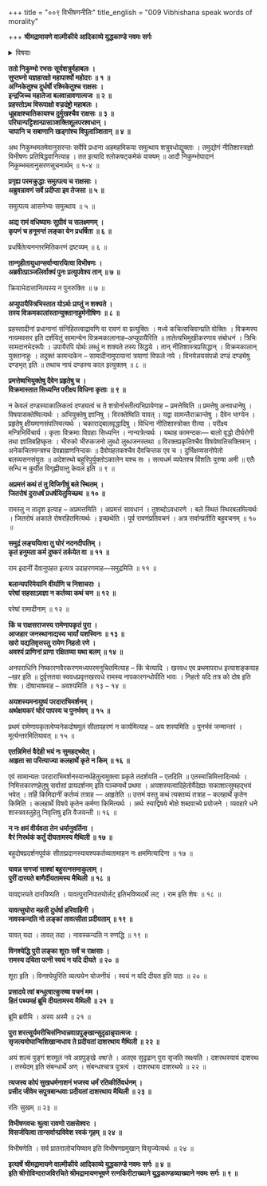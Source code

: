 +++
title = "००९ विभीषणनीतिः"
title_english = "009 Vibhishana speak words of morality"

+++
**श्रीमद्रामायणे वाल्मीकीये आदिकाव्ये युद्धकाण्डे नवमः सर्गः**


<details><summary>विषयाः</summary>

विभीषणेनरावणंप्रति रामवधप्रतिज्ञानेनसायुधग्रहणंसरभससमुत्थित निकुंभा दिनिवारणपूर्वकं रामपराक्रमप्रशंसनेन तस्मिन्दण्डस्यदुष्करत्वोक्त्या वैपरीत्येऽनर्थ -प्राप्तिकथनपूर्वकं रामायसीताप्रत्यर्पणचोदना ॥ १ ॥ ततःसायंरावणेन विभीषणादिसर्वजन विसर्जनपूर्वकं स्वगृहप्रतिगमनम् ॥ २ ॥

</details>


**ततो निकुम्भो रभसः सूर्यशत्रुर्महाबलः ।  
सुप्तघ्नो यज्ञहारक्षो महापार्श्वो महोदरः ॥ १ ॥  
अग्निकेतुश्च दुर्धर्षो रश्मिकेतुश्च राक्षसः ।  
इन्द्रजिच्च महातेजा बलवान्रावणात्मजः ॥ २ ॥  
प्रहस्तोऽथ विरूपाक्षो वज्रदंष्ट्रो महाबलः ।  
धूम्राक्षश्चातिकायश्च दुर्मुखश्चैव राक्षसः ॥ ३ ॥  
परिघान्पट्टिशान्प्रासाञ्शक्तिशूलपरश्वधान् ।  
चापानि च सबाणानि खड्गांश्च विपुलाञ्शितान् ॥ ४ ॥**

अथ निकुम्भमतमेवानुसरन्तः सर्वेपि प्रधाना अहमहमिकया समुत्थाय शत्रुवधोद्युक्ताः । तमुद्योगं नीतिशास्त्रज्ञो विभीषणः प्रतिषिद्धवानित्याह । तत इत्यादि श्लोकषट्कमेकं वाक्यम् ॥ आदौ निकुम्भोपादानं निकुम्भमतानुसरणसूचनार्थम् ॥ १-४ ॥



**प्रगृह्य परमक्रुद्धाः समुत्पत्य च राक्षसाः ।  
अब्रुवन्रावणं सर्वे प्रदीप्ता इव तेजसा ॥ ५ ॥**

समुत्पत्य आसनेभ्यः समुत्थाय ॥ ५ ॥



**अद्य रामं वधिष्यामः सुग्रीवं च सलक्ष्मणम् ।  
कृपणं च हनूमन्तं लङ्का येन प्रधर्षिता ॥ ६ ॥**

प्रधर्षितेत्यनन्तरमितिकरणं द्रष्टव्यम् ॥ ६ ॥



**तान्गृहीतायुधान्सर्वान्वारयित्वा विभीषणः ।  
अब्रवीत्प्राञ्जलिर्वाक्यं पुनः प्रत्युपवेश्य तान् ॥ ७ ॥**

क्रियाभेदात्तानित्यस्य न पुनरुक्तिः ॥ ७ ॥



**अप्युपायैस्त्रिभिस्तात योऽर्थः प्राप्तुं न शक्यते ।  
तस्य विक्रमकालांस्तान्युक्तानाहुर्मनीषिणः ॥ ८ ॥**

प्रहस्तादीनां प्रधानानां संनिहितत्वाद्रावणि वा रावणं वा प्रत्युक्तिः । मध्ये कचित्सचिवान्प्रति वोक्तिः । विक्रमस्य नायमवसर इति दर्शयितुं सामान्येन विक्रमकालानाह–अप्युपायैरिति ॥ तातेत्यभिमुखीकरणाय संबोधनं । त्रिभिः सामदानभेदरूपैः । उपायैरपि योर्थः लब्धुं न शक्यते तस्य सिद्धये । तान् नीतिशास्त्रप्रसिद्धान् । विक्रमकालान् युक्तानाहुः । तदुक्तं कामन्दकेन – सामादीनामुपायानां त्रयाणां विफले नये । विनयेन्नयसंपन्नो दण्डं दण्ड्येषु दण्डभृत् इति ॥ तथाच नायं दण्डस्य काल इत्युक्तम् ॥ ८ ॥



**प्रमत्तेष्वभियुक्तेषु दैवेन प्रहृतेषु च ।  
विक्रमास्तात सिध्यन्ति परीक्ष्य विधिना कृताः ॥ ९ ॥**

न केवलं दण्डस्याकालिकत्वं दण्ड्यत्वं च ते शत्रोर्नास्तीत्यभिप्रायेणाह – प्रमत्तेष्विति ॥ प्रमत्तेषु अनवधानेषु । विषयासक्तेष्वित्यर्थः । अभियुक्तेषु ज्ञानिषु । विरक्तेष्विति यावत् । यद्वा सामन्तैराक्रान्तेषु । दैवेन भाग्येन । प्रहृतेषु क्षीयमाणसंपत्स्वित्यर्थः । चकाराद्बालवृद्धादिषु । विधिना नीतिशास्त्रोक्त रीत्या । परीक्ष्य मन्त्रिभिर्विचार्य । कृताः विक्रमाः विग्रहाः सिध्यन्ति । नान्यत्रेत्यर्थः । यथाह कामन्दकः— बालो वृद्धो दीर्घरोगी तथा ज्ञातिबहिष्कृतः । भीरुको भीरुकजनो लुब्धो लुब्धजनस्तथा ॥ विरक्तप्रकृतिश्चैव विषयेष्वतिसक्तिमान् । अनेकचित्तमन्त्रश्च देवब्राह्मणनिन्दकः ॥ दैवोपहतकश्चैव दैवचिन्तक एव च । दुर्भिक्षव्यसनोपेतो बलव्यसनसंयुतः ॥ अदेशस्थो बहुरिपुर्युक्तोऽकालेन यश्च सः । सत्यधर्म व्यपेतश्च विंशतिः पुरुषा अमी ॥ एतैः सन्धि न कुर्वीत विगृह्णीयात्तु केवलं इति ॥ ९ ॥



**अप्रमत्तं कथं तं तु विजिगीषुं बले स्थितम् ।  
जितरोषं दुराधर्षं प्रधर्षयितुमिच्छथ ॥ १० ॥**

रामस्तु न तादृश इत्याह – अप्रमत्तमिति । अप्रमत्तं सावधानं । तुशब्दोऽवधारणे । बले स्थितं स्थिरबलमित्यर्थः । जितरोषं अकाले रोषरहितमित्यर्थः । इच्छथेति । पूर्व रावणंप्रतिवचनं । अत्र सर्वान्प्रतीति बहुवचनम् ॥ १० ॥



**समुद्रं लङ्घयित्वा तु घोरं नदनदीपतिम् ।  
कृतं हनुमता कर्म दुष्करं तर्कयेत वा ॥ ११ ॥**

राम इदानीं दैवानुपहत इत्यत्र उदाहरणमाह—समुद्रमिति ॥ ११ ॥



**बलान्यपरिमेयानि वीर्याणि च निशाचराः ।  
परेषां सहसाऽवज्ञा न कर्तव्या कथं चन ॥ १२ ॥**

परेषां रामादीनाम् ॥ १२ ॥



**किं च राक्षसराजस्य रामेणापकृतं पुरा ।  
आजहार जनस्थानाद्यस्य भार्यां यशस्विनः ॥ १३ ॥  
खरो यद्यतिवृत्तस्तु रामेण निहतो रणे ।  
अवश्यं प्राणिनां प्राणा रक्षितव्या यथा बलम् ॥ १४ ॥**

अनपराधिनि निष्कारणवैरकरणमध्यपरमनुचितमित्याह – किं चेत्यादि । खरवध एव प्रथमापराध इत्याशङ्कयाह –खर इति ॥ दुर्वृत्ततया स्ववधप्रवृत्तखरवधे रामस्य नापकारगन्धोपीति भावः । निहतो यदि तत्र को दोष इति शेषः । दोषाभाषमाह – अवश्यमिति ॥ १३ – १४ ॥



**अयशस्यमनायुष्यं परदाराभिमर्शनम् ।  
अर्थक्षयकरं घोरं पापस्य च पुनर्भवम् ॥ १५ ॥**

प्रथमं रामेणापकृतत्वेप्यनेकदोषमूलं सीतापहरणं न कार्यमित्याह – अय शस्यमिति ॥ पुनर्भवं जन्मान्तरं । मूर्त्यन्तरमितियावत् ॥ १५ ॥



**एतन्निमित्तं वैदेही भयं नः सुमहद्भवेत् ।  
आहृता सा परित्याज्या कलहार्थे कृते न किम् ॥ १६ ॥**

एवं सामान्यतः परदाराभिमर्शनस्यानर्थहेतुत्वमुक्त्वा प्रकृते तदर्शयति – एतदिति ॥ एतस्मान्निमित्तादित्यर्थः । निमित्तकारणहेतुषु सर्वासां प्रायदर्शनम् इति पञ्चम्यर्थे प्रथमा । अयशस्यत्वादिहेतोर्वैदेह्याः सकाशात्सुमहद्भयं भवेत् । तर्हि किमिदानीं कर्तव्यं तत्राह — आहृतेति ॥ उत्तमं वस्तु कथं त्यक्तव्यं तत्राह – कलहार्थे कृतेन किमिति । कलहार्थे विषये कृतेन कर्मणा किमित्यर्थः । अर्थः स्याद्विषये मोक्षे शब्दवाच्ये प्रयोजने । व्यवहारे धने शास्त्रवस्तुहेतु निवृत्तिषु इति वैजयन्ती ॥ १६ ॥



**न नः क्षमं वीर्यवता तेन धर्मानुवर्तिना ।  
वैरं निरर्थकं कर्तुं दीयतामस्य मैथिली ॥ १७ ॥**

बहुदोषप्रदर्शनपूर्वकं सीताप्रदानस्यावश्यकर्तव्यतामाहन नः क्षममित्यादिना ॥ १७ ॥



**यावन्न सगजां साश्वां बहुरत्नसमाकुलाम् ।  
पुरीं दारयते बाणैर्दीयतामस्य मैथिली ॥ १८ ॥**

यावद्दारयते दारयिष्यति । यावत्पुरानिपातयोर्लट् इतिभविष्यदर्थे लट् । राम इति शेषः ॥ १८ ॥



**यावत्सुघोरा महती दुर्धर्षा हरिवाहिनी ।  
नावस्कन्दति नो लङ्कां तावत्सीता प्रदीयताम् ॥ १९ ॥**

यावत् यदा । तावत् तदा । नावस्कन्दति न रुणद्धि ॥ १९ ॥



**विनश्येद्धि पुरी लङ्का शूराः सर्वे च राक्षसाः ।  
रामस्य दयिता पत्नी स्वयं न यदि दीयते ॥ २० ॥**

शूरा इति । विनश्येयुरिति व्यत्ययेन योजनीयं । स्वयं न यदि दीयत इति पाठः ॥ २० ॥



**प्रसादये त्वां बन्धुत्वात्कुरुष्व वचनं मम ।  
हितं पथ्यमहं ब्रूमि दीयतामस्य मैथिली ॥ २१ ॥**

ब्रूमि ब्रवीमि । अस्य अस्मै ॥ २१ ॥

**पुरा शरत्सूर्यमरीचिसंनिभान्नवाग्रपुङ्खान्सुदृढान्नृपात्मजः ।  
सृजत्यमोघान्विशिखान्वधाय ते प्रदीयतां दाशरथाय मैथिली ॥ २२ ॥**

अयं शल्यं पुङ्गं शरमूलं नवे अग्रपुङ्खे *यषां* ते । अतएव सुदृढान् पुरा सृजति स्रक्ष्यति । दशरथस्यायं दाशरथः । तस्येदम् इति संबन्धार्थे अण् । संबन्धश्चात्र पुत्रत्वं । दाशरथाय दाशरथये ॥ २२ ॥



**त्यजस्व कोपं सुखधर्मनाशनं भजस्व धर्मं रतिकीर्तिवर्धनम् ।  
प्रसीद जीवेम सपुत्रबान्धवाः प्रदीयतां दाशरथाय मैथिली ॥ २३ ॥**

रतिः सुखम् ॥ २३ ॥



**विभीषणवचः श्रुत्वा रावणो राक्षसेश्वरः ।  
विसर्जयित्वा तान्सर्वान्प्रविवेश स्वकं गृहम् ॥ २४ ॥**

विभीषणेति । सर्व प्रातरालोचयिष्याम इति विभीषणप्रमुखान् विसृज्येत्यर्थः ॥ २४ ॥



**इत्यार्षे श्रीमद्रामायणे वाल्मीकीये आदिकाव्ये युद्धकाण्डे नवमः सर्गः ॥ ४ ॥  
इति श्रीगोविन्दराजविरचिते श्रीमद्रामायणभूषणे रत्नकिरीटाख्याने युद्धकाण्डव्याख्याने नवमः सर्गः ॥ ९ ॥**
